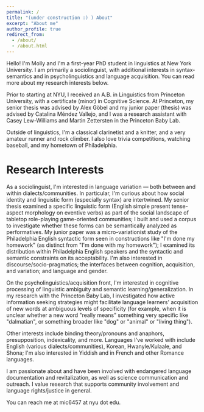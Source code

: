 ```yaml
---
permalink: /
title: "(under construction :) ) About"
excerpt: "About me"
author_profile: true
redirect_from: 
  - /about/
  - /about.html
---
```


Hello! I'm Molly and I'm a first-year PhD student in linguistics at New York University. I am primarily a sociolinguist, with additional interests in syntax-semantics and in psycholinguistics and language acquisition. You can read more about my research interests below.

Prior to starting at NYU, I received an A.B. in Linguistics from Princeton University, with a certificate (minor) in Cognitive Science. At Princeton, my senior thesis was advised by Alex Göbel and my junior paper (thesis) was advised by Catalina Méndez Vallejo, and I was a research assistant with Casey Lew-Williams and Martin Zettersten in the Princeton Baby Lab.

Outside of linguistics, I'm a classical clarinetist and a knitter, and a very amateur runner and rock climber. I also love trivia competitions, watching baseball, and my hometown of Philadelphia.

Research Interests
======

As a sociolinguist, I'm interested in language variation — both between and within dialects/communities. In particular, I'm curious about how social identity and linguistic form (especially syntax) are intertwined. My senior thesis examined a specific linguistic form (English simple present tense-aspect morphology on eventive verbs) as part of the social landscape of tabletop role-playing game-oriented communities; I built and used a corpus to investigate whether these forms can be semantically analyzed as performatives. My junior paper was a micro-variationist study of the Philadelphia English syntactic form seen in constructions like "I'm done my homework" (as distinct from "I'm done with my homework"); I examined its distribution within Philadelphia English speakers and the syntactic and semantic constraints on its acceptability. I'm also interested in discourse/socio-pragmatics; the interfaces between cognition, acquisition, and variation; and language and gender.

On the psycholinguistics/acquisition front, I'm interested in cognitive processing of linguistic ambiguity and semantic learning/generalization. In my research with the Princeton Baby Lab, I investigated how active information seeking strategies might facilitate language learners' acquisition of new words at ambiguous levels of specificity (for example, when it is unclear whether a new word "really means" something very specific like "dalmatian", or something broader like "dog" or "animal" or "living thing").

Other interests include binding theory/pronouns and anaphors, presupposition, indexicality, and more. Languages I've worked with include English (various dialects/communities), Korean, Hwanyle/Kulaale, and Shona; I'm also interested in Yiddish and in French and other Romance languages.

I am passionate about and have been involved with endangered language documentation and revitalization, as well as science communication and outreach. I value research that supports community involvement and language rights/justice in general.

You can reach me at mic6457 at nyu dot edu.
